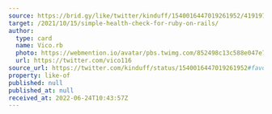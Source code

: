 ```yaml
---
source: https://brid.gy/like/twitter/kinduff/1540016447019261952/419197190
target: /2021/10/15/simple-health-check-for-ruby-on-rails/
author:
  type: card
  name: Vico.rb
  photo: https://webmention.io/avatar/pbs.twimg.com/852498c13c588e047e73c9aaf78db58115416150c0cbc584fbd10ea594468341.jpg
  url: https://twitter.com/vico116
source_url: https://twitter.com/kinduff/status/1540016447019261952#favorited-by-419197190
property: like-of
published: null
published_at: null
received_at: 2022-06-24T10:43:57Z
---
```


